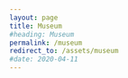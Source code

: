 ```yaml
---
layout: page
title: Museum
#heading: Museum
permalink: /museum
redirect_to: /assets/museum
#date: 2020-04-11
---
```

